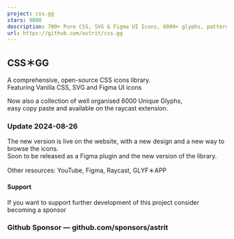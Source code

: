 ```yaml
---
project: css.gg
stars: 9880
description: 700+ Pure CSS, SVG & Figma UI Icons, 6000+ glyphs, patterns, colors and layouts.
url: https://github.com/astrit/css.gg
---
```


CSS＊GG
------

A comprehensive, open-source CSS icons library.  
Featuring Vanilla CSS, SVG and Figma UI icons

Now also a collection of well organised 6000 Unique Glyphs,  
easy copy paste and available on the raycast extension.

### Update 2024-08-26

The new version is live on the website, with a new design and a new way to browse the icons.  
Soon to be released as a Figma plugin and the new version of the library.

  

Other resources: YouTube, Figma, Raycast, GLYF＊APP

  

  

#### Support

If you want to support further development of this project consider becoming a sponsor

### Github Sponsor — github.com/sponsors/astrit
